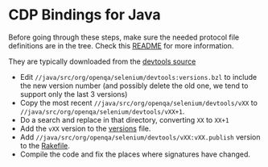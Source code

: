 # CDP Bindings for Java

Before going through these steps, make sure the needed protocol file definitions are in the tree.
Check this [README][] for more information.

They are typically downloaded from the
[devtools source](https://github.com/ChromeDevTools/devtools-protocol/tree/master/json)

* Edit `//java/src/org/openqa/selenium/devtools:versions.bzl` to include the new version number (and
  possibly delete the old one, we tend to support only the last 3 versions)
* Copy the most recent `//java/src/org/openqa/selenium/devtools/vXX` to
  `//java/src/org/openqa/selenium/devtools/vXX+1`.
* Do a search and replace in that directory, converting `XX` to `XX+1`
* Add the `vXX` version to the [versions][] file.
* Add `//java/src/org/openqa/selenium/devtools/vXX:vXX.publish` version to the [Rakefile][].
* Compile the code and fix the places where signatures have changed.

[README]: https://github.com/SeleniumHQ/selenium/tree/trunk/common/devtools

[versions]: https://github.com/SeleniumHQ/selenium/blob/trunk/java/src/org/openqa/selenium/devtools/versions.bzl

[Rakefile]: https://github.com/SeleniumHQ/selenium/blob/trunk/Rakefile#L102-L105
